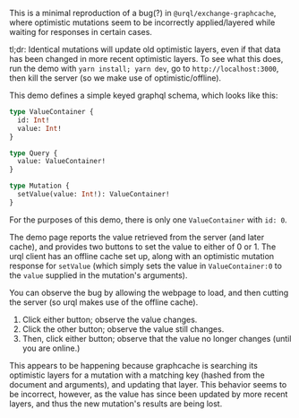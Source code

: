This is a minimal reproduction of a bug(?) in `@urql/exchange-graphcache`,
where optimistic mutations seem to be incorrectly applied/layered while
waiting for responses in certain cases.

tl;dr: Identical mutations will update old optimistic layers, even if that
data has been changed in more recent optimistic layers. To see what this does,
run the demo with `yarn install; yarn dev`, go to `http://localhost:3000`,
then kill the server (so we make use of optimistic/offline).

This demo defines a simple keyed graphql schema, which looks like this:

```graphql
type ValueContainer {
  id: Int!
  value: Int!
}

type Query {
  value: ValueContainer!
}

type Mutation {
  setValue(value: Int!): ValueContainer!
}
```

For the purposes of this demo, there is only one `ValueContainer` with `id: 0`.

The demo page reports the value retrieved from the server (and later cache),
and provides two buttons to set the value to either of 0 or 1. The urql client
has an offline cache set up, along with an optimistic mutation response for `setValue`
(which simply sets the value in `ValueContainer:0` to the `value` supplied in
the mutation's arguments).

You can observe the bug by allowing the webpage to load, and then cutting the server
(so urql makes use of the offline cache).

1. Click either button; observe the value changes.
2. Click the other button; observe the value still changes.
3. Then, click either button; observe that the value no longer changes (until you are online.)

This appears to be happening because graphcache is searching its optimistic layers
for a mutation with a matching key (hashed from the document and arguments), and updating
that layer. This behavior seems to be incorrect, however, as the value has since been
updated by more recent layers, and thus the new mutation's results are being lost.
